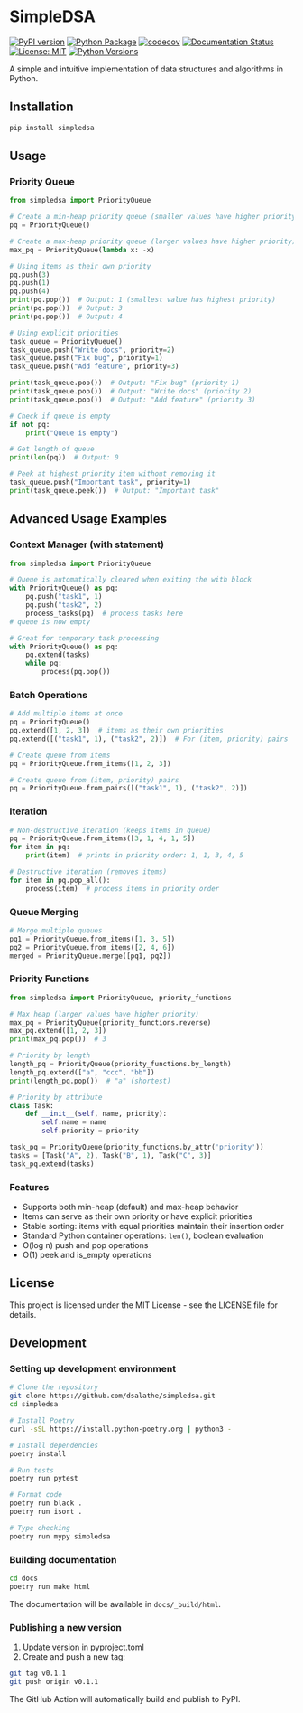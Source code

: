 # SimpleDSA

[![PyPI version](https://badge.fury.io/py/simpledsa.svg)](https://badge.fury.io/py/simpledsa)
[![Python Package](https://github.com/dsalathe/simpledsa/actions/workflows/python-package.yml/badge.svg)](https://github.com/dsalathe/simpledsa/actions/workflows/python-package.yml)
[![codecov](https://codecov.io/gh/dsalathe/simpledsa/branch/main/graph/badge.svg)](https://codecov.io/gh/dsalathe/simpledsa)
[![Documentation Status](https://readthedocs.org/projects/simpledsa/badge/?version=latest)](https://simpledsa.readthedocs.io/en/latest/?badge=latest)
[![License: MIT](https://img.shields.io/badge/License-MIT-yellow.svg)](https://opensource.org/licenses/MIT)
[![Python Versions](https://img.shields.io/pypi/pyversions/simpledsa.svg)](https://pypi.org/project/simpledsa/)

A simple and intuitive implementation of data structures and algorithms in Python.

## Installation

```bash
pip install simpledsa
```

## Usage

### Priority Queue

```python
from simpledsa import PriorityQueue

# Create a min-heap priority queue (smaller values have higher priority)
pq = PriorityQueue()

# Create a max-heap priority queue (larger values have higher priority)
max_pq = PriorityQueue(lambda x: -x)

# Using items as their own priority
pq.push(3)
pq.push(1)
pq.push(4)
print(pq.pop())  # Output: 1 (smallest value has highest priority)
print(pq.pop())  # Output: 3
print(pq.pop())  # Output: 4

# Using explicit priorities
task_queue = PriorityQueue()
task_queue.push("Write docs", priority=2)
task_queue.push("Fix bug", priority=1)
task_queue.push("Add feature", priority=3)

print(task_queue.pop())  # Output: "Fix bug" (priority 1)
print(task_queue.pop())  # Output: "Write docs" (priority 2)
print(task_queue.pop())  # Output: "Add feature" (priority 3)

# Check if queue is empty
if not pq:
    print("Queue is empty")

# Get length of queue
print(len(pq))  # Output: 0

# Peek at highest priority item without removing it
task_queue.push("Important task", priority=1)
print(task_queue.peek())  # Output: "Important task"
```

## Advanced Usage Examples

### Context Manager (with statement)

```python
from simpledsa import PriorityQueue

# Queue is automatically cleared when exiting the with block
with PriorityQueue() as pq:
    pq.push("task1", 1)
    pq.push("task2", 2)
    process_tasks(pq)  # process tasks here
# queue is now empty

# Great for temporary task processing
with PriorityQueue() as pq:
    pq.extend(tasks)
    while pq:
        process(pq.pop())
```

### Batch Operations

```python
# Add multiple items at once
pq = PriorityQueue()
pq.extend([1, 2, 3])  # items as their own priorities
pq.extend([("task1", 1), ("task2", 2)])  # For (item, priority) pairs

# Create queue from items
pq = PriorityQueue.from_items([1, 2, 3])

# Create queue from (item, priority) pairs
pq = PriorityQueue.from_pairs([("task1", 1), ("task2", 2)])
```

### Iteration

```python
# Non-destructive iteration (keeps items in queue)
pq = PriorityQueue.from_items([3, 1, 4, 1, 5])
for item in pq:
    print(item)  # prints in priority order: 1, 1, 3, 4, 5

# Destructive iteration (removes items)
for item in pq.pop_all():
    process(item)  # process items in priority order
```

### Queue Merging

```python
# Merge multiple queues
pq1 = PriorityQueue.from_items([1, 3, 5])
pq2 = PriorityQueue.from_items([2, 4, 6])
merged = PriorityQueue.merge([pq1, pq2])
```

### Priority Functions

```python
from simpledsa import PriorityQueue, priority_functions

# Max heap (larger values have higher priority)
max_pq = PriorityQueue(priority_functions.reverse)
max_pq.extend([1, 2, 3])
print(max_pq.pop())  # 3

# Priority by length
length_pq = PriorityQueue(priority_functions.by_length)
length_pq.extend(["a", "ccc", "bb"])
print(length_pq.pop())  # "a" (shortest)

# Priority by attribute
class Task:
    def __init__(self, name, priority):
        self.name = name
        self.priority = priority

task_pq = PriorityQueue(priority_functions.by_attr('priority'))
tasks = [Task("A", 2), Task("B", 1), Task("C", 3)]
task_pq.extend(tasks)
```

### Features

- Supports both min-heap (default) and max-heap behavior
- Items can serve as their own priority or have explicit priorities
- Stable sorting: items with equal priorities maintain their insertion order
- Standard Python container operations: `len()`, boolean evaluation
- O(log n) push and pop operations
- O(1) peek and is_empty operations

## License

This project is licensed under the MIT License - see the LICENSE file for details.

## Development

### Setting up development environment

```bash
# Clone the repository
git clone https://github.com/dsalathe/simpledsa.git
cd simpledsa

# Install Poetry
curl -sSL https://install.python-poetry.org | python3 -

# Install dependencies
poetry install

# Run tests
poetry run pytest

# Format code
poetry run black .
poetry run isort .

# Type checking
poetry run mypy simpledsa
```

### Building documentation

```bash
cd docs
poetry run make html
```

The documentation will be available in `docs/_build/html`.

### Publishing a new version

1. Update version in pyproject.toml
2. Create and push a new tag:

```bash
git tag v0.1.1
git push origin v0.1.1
```

The GitHub Action will automatically build and publish to PyPI.
